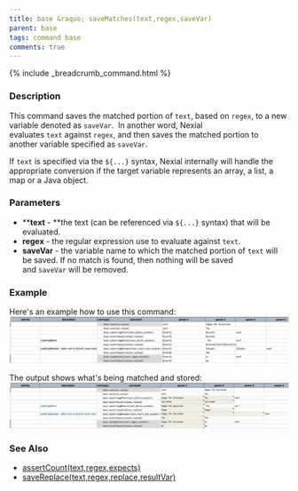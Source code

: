 ```yaml
---
title: base &raquo; saveMatches(text,regex,saveVar)
parent: base
tags: command base
comments: true
---
```

{% include _breadcrumb_command.html %}


### Description
This command saves the matched portion of `text`, based on `regex`, to a new variable denoted as `saveVar`.  In 
another word, Nexial evaluates `text` against `regex`, and then saves the matched portion to another variable 
specified as `saveVar`.

If `text` is specified via the `${...}` syntax, Nexial internally will handle the appropriate conversion if the 
target variable represents an array, a list, a map or a Java object.


### Parameters
- ****text** - **the text (can be referenced via `${...}` syntax) that will be evaluated.
- **regex** \- the regular expression use to evaluate against `text`.
- **saveVar** \- the variable name to which the matched portion of `text` will be saved. If no match is found, then 
  nothing will be saved and `saveVar` will be removed.


### Example
Here's an example how to use this command:<br/>
![script](image/saveMatches_01.png)

The output shows what's being matched and stored:<br/>
![output](image/saveMatches_02.png)


### See Also
- [assertCount(text,regex,expects)](assertCount(text,regex,expects))
- [saveReplace(text,regex,replace,resultVar)](saveReplace(text,regex,replace,resultVar))